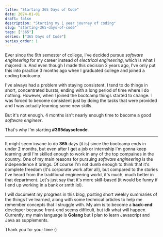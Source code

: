 ```yaml
---
title: "Starting 365 Days of Code"
date: 2024-01-01
draft: false
description: "Starting my 1 year journey of coding"
slug: "starting-365-days-of-code"
tags: ["365"]
series: ["365 Days of Code"]
series_order: 1
---
```


Ever since the 6th semester of college, I've decided pursue *software engineering* for my career instead of *electrical engineering*, which is what I majored in. And even though I made this decision 2 years ago, I've only put this into practice 3 months ago when I graduated college and joined a coding bootcamp.

I've always had a problem with staying consistent. I tend to do things in short, concentrated bursts, ending with a long period of time where I do nothing. However, when I joined the bootcamp things started to change. I was forced to become consistent just by doing the tasks that were provided and I was actually learning some new skills. 

But it's not enough. 4 months isn't nearly enough time to become a good *software engineer*.

That's why I'm starting **#365daysofcode**.

---

It might seem insane to do **365** days (it is) since the bootcamp ends in under 2 months, but even after I get a job or internship I'm gonna keep learning until I'm skilled enough to work in any of the top compaines in the country. One of my main reasons for pursuing *software engineering* is the independence it brings. Of course I'm not dumb enough to think that it's complete freedom (it's corporate work after all), but compared to the stories I've heard from the traditional engineering world, it's much, much better in that department. Let's just say that it's more skill-based (it would be funny if I end up working in a bank or smth lol). 

I will document my progress in this blog, posting short weekly summaries of the things I've learned, along with some technical articles to help me remember concepts that I struggle with. My aim is to become a **back-end** developer because front-end seems difficult, but idk what will happen. Currently, my main language is **Golang** but I plan to learn Javascript and Java as supplements.

Thank you for your time :)